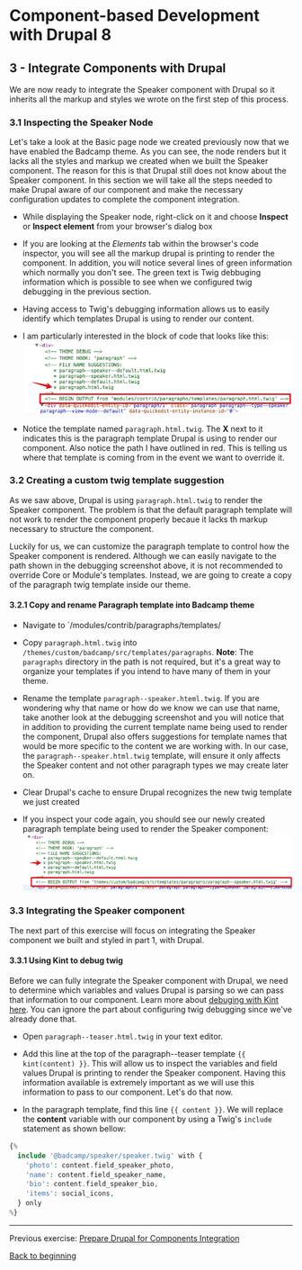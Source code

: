 # Component-based Development with Drupal 8

## 3 - Integrate Components with Drupal

We are now ready to integrate the Speaker component with Drupal so it inherits all the markup and styles we wrote on the first step of this process.

### 3.1 Inspecting the Speaker Node
Let's take a look at the Basic page node we created previously now that we have enabled the Badcamp theme.
As you can see, the node renders but it lacks all the styles and markup we created when we built the Speaker component.  The reason for this is that Drupal still does not know about the Speaker component.  In this section we will take all the steps needed to make Drupal aware of our component and make the necessary configuration updates to complete the component integration.

* While displaying the Speaker node, right-click on it and choose **Inspect** or **Inspect element** from your browser's dialog box

* If you are looking at the _Elements_ tab within the browser's code inspector, you will see all the markup drupal is printing to render the component.  In addition, you will notice several lines of green information which normally you don't see.  The green text is Twig debbuging information which is possible to see when we configured twig debugging in the previous section.

* Having access to Twig's debugging information allows us to easily identify which templates Drupal is using to render our content.

* I am particularly interested in the block of code that looks like this:
![Twig debugging info](/assets/debug.png)

* Notice the template named `paragraph.html.twig`.  The **X** next to it indicates this is the paragraph template Drupal is using to render our component.
Also notice the path I have outlined in red.  This is telling us where that template is coming from in the event we want to override it.


### 3.2 Creating a custom twig template suggestion

As we saw above, Drupal is using `paragraph.html.twig` to render the Speaker component.  The problem is that the default paragraph template will not work to render the component properly becaue it lacks th markup necessary to structure the component.

Luckily for us, we can customize the paragraph template to control how the Speaker component is rendered. Although we can easily navigate to the path shown in the debugging screenshot above, it is not recommended to override Core or Module's templates.  Instead, we are going to create a copy of the paragraph twig template inside our theme.

#### 3.2.1 Copy and rename Paragraph template into Badcamp theme

* Navigate to `/modules/contrib/paragraphs/templates/

* Copy `paragraph.html.twig` into `/themes/custom/badcamp/src/templates/paragraphs`.  **Note**: The `paragraphs` directory in the path is not required, but it's a great way to organize your templates if you intend to have many of them in your theme.

* Rename the template `paragraph--speaker.hteml.twig`.  If you are wondering why that name or how do we know we can use that name, take another look at the debugging screenshot and you will notice that in addition to providing the current template name being used to render the component, Drupal also offers suggestions for template names that would be more specific to the content we are working with.  In our case, the `paragraph--speaker.html.twig` template, will ensure it only affects the Speaker content and not other paragraph types we may create later on.

* Clear Drupal's cache to ensure Drupal recognizes the new twig template we just created

* If you inspect your code again, you should see our newly created paragraph template being used to render the Speaker component:
![Twig debugging info](/assets/debug2.png)


### 3.3 Integrating the Speaker component

The next part of this exercise will focus on integrating the Speaker component we built and styled in part 1, with Drupal.

#### 3.3.1 Using Kint to debug twig

Before we can fully integrate the Speaker component with Drupal, we need to determine which variables and values Drupal is parsing so we can pass that information to our component.  Learn more about [debuging with Kint here](https://drupalize.me/blog/201405/lets-debug-twig-drupal-8).  You can ignore the part about configuring twig debugging since we've already done that.

* Open `paragraph--teaser.html.twig` in your text editor.

* Add this line at the top of the paragraph--teaser template `{{ kint(content) }}`.  This will allow us to inspect the variables and field values Drupal is printing to render the Speaker component.  Having this information available is extremely important as we will use this information to pass to our component.  Let's do that now.

* In the paragraph template, find this line `{{ content }}`.  We will replace the **content** variable with our component by using a Twig's `include` statement as shown bellow:

```php
{%
  include '@badcamp/speaker/speaker.twig' with {
    'photo': content.field_speaker_photo,
    'name': content.field_speaker_name,
    'bio': content.field_speaker_bio,
    'items': social_icons,
  } only
%}
```



---

Previous exercise:  [Prepare Drupal for Components Integration](3-prepare-drupal.md)

[Back to beginning](../README.md)
